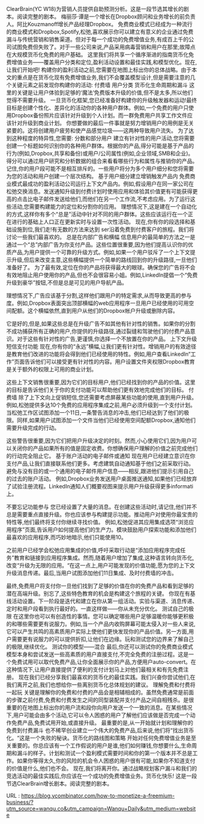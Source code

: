 ClearBrain(YC W18)为营销人员提供自助预测分析。这是一段节选其增长的剧本。阅读完整的剧本。 
 梅丽莎·谭是一个增长在Dropbox顾问和业务增长的前负责人。阿比Kouzmanoff增长产品经理Dropbox。 
 免费商业模式已经成为一种流行的商业模式和Dropbox,Spotify,松弛,喜欢展示你可以建立有意义的企业通过免费漏斗与传统营销和销售渠道。但对于每一个成功的免费增值业务,有成百上千的公司试图免费但失败了。对于一些公司来说,产品采用病毒营销和用户在那里;故障点在大规模货币化免费的用户基础。 
 这里我们将共享一个循序渐进的指南货币化免费增值业务——覆盖用户分类和定位,盈利活动设置和最佳实践,和模型优化。现在,让我们开始吧! 
 构建你的盈利活动之前,您需要在地图上标出你的总体战略。由于本文的重点是在货币化现有免费增值业务,我们不会覆盖模型设计,但是需要注意的几个关键元素之前发现你构建你的活动: 
 付费墙 
 用户分类 
 货币化生命周期和漏斗 
 这里的关键是让用户体验到足够的‘魔法’免费版本升级的价值,但不是太多,所以他们觉得不需要升级。 
 一旦货币化框架,您已经准备好构建你的升级触发器和运动!最终目标是创建个性化、差异化的活动你的各种用户群体。例如,一个免费的用户只使用Dropbox备份照片应该针对升级到个人计划。而一群免费用户共享工作文件应该针对升级到商业计划。 
 你想要做的最后一件事就是努力增销用户的用例是无关紧要的。这将创建用户疲劳和使产品感觉垃圾——这两种导致用户流失。 
 为了达到这种程度的特异性,您需要: 
 分数和部分用户 
 建立有针对性的用户活动,您将需要创建一个标题如何识别你的各种用户群体。根据你的产品,得分可能是基于产品的行为(例如,Dropbox,共享和备份)或用户/公司属性(例如,企业领域,SMB和企业)。得分可以通过用户研究和分析数据的组合来看看哪些行为和属性与推销你的产品。 
 记住,你的用户段可能不是相互排斥的。一些用户将分为多个用户细分和您将需要为您的活动和用户创建一个层次结构。 
 基于用户细分建立增销触发产品内 
 免费商业模式最成功的盈利活动公司运行上下文产品内。例如,假设用户在同一家公司在松弛交换消息。发送通知升级到付费计划时使用应用和体验其价值更有可能获得更高的点击比电子邮件发送给他们,而他们在另一个工作流,不考虑应用。为了运行这些活动,您需要构建能力的定位和分割你的应用。 
 理想情况下,这是建在一个自动化的方式,这样你有多个“总是”活动中针对不同的用户群体。这些应该运行在一个正在进行的基础上人口正在更新实时与设置一次性活动。 
 现在,你有你的段选择和基础设施到位,我们走!有无数的方法来达到 
 ser沿着免费到付费客户的旅程。我们将讨论一些我们最喜欢的。 
 总是在内部广告和横幅 
 信息用户的最简单的方法之一是通过一个“总”内部广告为你支付产品。这些位置很重要,因为他们提高认识你的优质产品,为用户提供一个可靠的升级方式。例如,如果一个用户驳斥了一个上下文提示升级,但后来改变主意,这些横幅提供一个简单的路线回到你的升级路径,一旦他们准备好了。 
 为了最有效,定位在你的产品将获得最大的眼球。确保您的广告将不会有效地阻止用户使用你的产品,但也不会很容易小姐。例如,LinkedIn提倡一个“免费升级到豪华”按钮,不但是总是可见的用户导航产品。 
  
 理想情况下,广告应该基于分割,这样他们跟用户的特定需求,从而导致更高的参与度。例如,Dropbox表面突出顶部横幅的web应用程序一旦用户已经使用的可用空间配额。这个横幅依然,直到用户从他们的Dropbox帐户升级或删除内容。 
  
 它是好的,但是,如果这些总是在升级广告不如其他有针对性的销售。如果你的分割不成功捕获所有正确的用户,你提供的升级路径,通过裂缝和驾驶他们的付费产品意识。对于这些有针对性的广告,更谨慎,你选择一个不放置在你的产品。 
 上下文升级短信支付功能 
 现在,你有你的“永远”横幅,让我们更有针对性。增销用户的有效途径是教育他们改进的功能将会得到他们已经使用的特性。例如,用户查看LinkedIn“工作”页面告诉他们可以接受更有针对性的内容。用户设置文件夹权限Dropbox教育是关于额外的权限上可用的商业计划。 
  
  
 这些上下文销售很重要,因为它们的目标用户,他们已经找到你的产品的价值。这里的目标是告诉他们关于你的支付功能可以帮助他们更有效地完成他们的目标。 
 付费墙 
 除了上下文向上促销短信,您还需要考虑屏蔽某些功能的使用,直到用户升级。 
 例如,松弛提供多达10个免费的应用程序集成之前,用户必须升级到一个支付计划。当松弛工作区试图添加一个11日,一条警告消息的冲击,他们已经达到了他们的极限。同样,如果用户试图添加一个文件当他们已经使用空间配额Dropbox,通知他们需要升级完成的行动。 
  
  
  
 这些警告很重要,因为它们把用户升级决定的时刻。然而,小心使用它们,因为用户可以关闭你的产品如果所有的值是固定收费。你想确保用户理解的价值之前完成他们的行动完全阻止它。 
 基于账户活动的电子邮件或通知 
 现在用户已经建立意识在你支付产品,让我们直接联系他们更多。考虑建筑自动通知基于他们之前采取行动。避免与没有目的或一个通用的电子邮件用户信息——相反,跟进他们提示引用自己的过去的账户活动。 
 例如,Dropbox业务发送用户桌面推送通知,如果他们已经放弃了试验注册流程。LinkedIn通知人们概要视图来提示用户升级获得更多informati 
 上。 
  
  
 不要忘记功能参与 
 您已经设置了大量的消息。在创建这些活动时,请记住,他们并不总是需要重点直接升级。你也应该参与构建提示功能。推动用户对使用你最宝贵的特性等,他们最终将支付你继续寻找价值。 
 例如,松弛促进其应用集成选项“浏览应用程序”页面,告诉用户如何提高他们的生产力。模块鼓励用户探索功能和添加他们最喜欢的应用程序,而巧妙地暗示,他们只能使用10。 
  
  
 之前用户已经学会松弛应用集成的价值,呼吁采取行动是“添加应用程序完成任务”教育和链接到应用程序集成。然而,随着用户增加了集成,这种语言转向货币化,改变“升级为无限的应用。“在这一点上,用户可能发现的价值功能,愿为您的上下文升级消息传递。最后,当用户试图添加他们11日集成、及时付费墙的冲击。 
  
 最终,免费用户将支付你一旦他们找到了足够的价值在你的免费产品和看到足够的潜在高端升级。别忘了,这些特色教育的机会是构建这个旅程的关键。 
 你现在有基线活动设置。下一阶段是迭代和建立在你从第一组活动。实验与渠道、消息传递、定时和用户段看到执行最好的。一直这样做——你从未充分优化。 
 测试自己的极限 
 在这里你也可以有创造性的事情。您可以确定哪些用户足够温暖你能够更积极的和哪些需要更有说服力。例如,当一个产品内收购屏幕可能太侵入对一些人来说,它可以产生共鸣的高素质用户实际上使他们更快发现你的产品价值。另一方面,用户需要更有说服力的可以提供折扣,让他们在边缘。玩和测试您的边界来了解自己的极限,继续优化。 
 测试你的模型——混合 
 最后,你还可以测试你的免费商业模式模型本身和尝试发送一些高素质的用户直接支付,不完全免费的注册过程。这是一个免费试用可以取代免费产品,让你全面展示你的产品,方便用户auto-convert。在这种情况下,让用户直接提供了便利的支付计划马上对他们最相关和有先免费注册。 
 现在我们已经分享我们最喜欢的货币化的最佳实践。我们兴奋你尝试他们,在我们离开之前,我们也想给你一些离别货币化总体规划的建议。 
 理解免费和付费将一起玩 
 关键是理解你的免费和付费的产品会是相辅相成的。虽然免费通常是前面的步骤之前付费,免费和付费发生之间的同型装配并支付产品之间自相残杀。是很重要的在地图上标出你的用户流和段你向用户发送一个一致的消息。在某些情况下,用户可能会由多个活动,它可以令人困惑的用户了解他们应该做是否完成一个动作免费产品,免费试用开始,或直接升级。 
 最重要的是,从一开始就计划和理解你的免费到付费漏斗 
 也不稀罕创业建立一个伟大的免费产品,后来说,他们将“找出货币化。“这是一个失败的秘诀。货币化的路线图和策略 
 开始对任何免费增值业务是至关重要的。你总应该有一个工作假说的用户是谁,他们如何赚钱,你想要什么,生命周期和漏斗的样子。计划和测试一个盈利模式需要时间和你的第一个版本并不总是工作。如果你等得太久,你的风险的机会令人困惑的用户很有可能,如果你不知道支付的价值是什么,他们也不会。 
 现在,我们将离开你。通过战略规划客户漏斗和我们的竞选活动的最佳实践后,你应该在一个成功的免费增值业务。货币化快乐! 
 这是一段节选ClearBrain增长剧本。阅读完整的剧本。 
  
   
  URL : https://blog.ycombinator.com/how-to-monetize-a-freemium-business/?utm_source=wanqu.co&utm_campaign=Wanqu+Daily&utm_medium=website